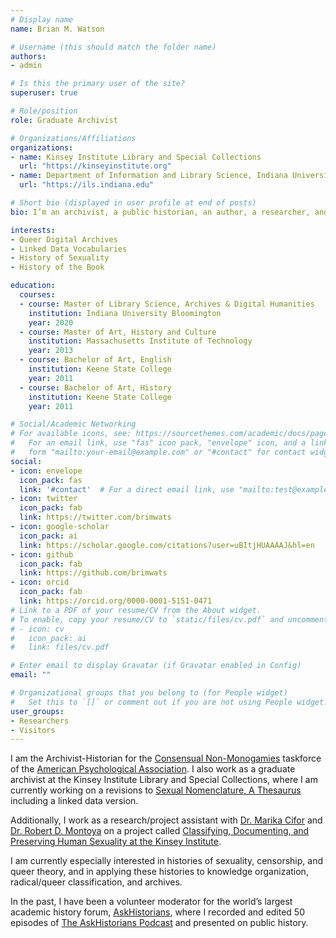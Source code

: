 ```yaml
---
# Display name
name: Brian M. Watson

# Username (this should match the folder name)
authors:
- admin

# Is this the primary user of the site?
superuser: true

# Role/position
role: Graduate Archivist 

# Organizations/Affiliations
organizations:
- name: Kinsey Institute Library and Special Collections
  url: "https://kinseyinstitute.org"
- name: Department of Information and Library Science, Indiana University Bloomington
  url: "https://ils.indiana.edu"

# Short bio (displayed in user profile at end of posts)
bio: I’m an archivist, a public historian, an author, a researcher, and a knowledge organizer.

interests:
- Queer Digital Archives
- Linked Data Vocabularies
- History of Sexuality
- History of the Book

education:
  courses:
  - course: Master of Library Science, Archives & Digital Humanities
    institution: Indiana University Bloomington
    year: 2020
  - course: Master of Art, History and Culture
    institution: Massachusetts Institute of Technology
    year: 2013
  - course: Bachelor of Art, English
    institution: Keene State College
    year: 2011
  - course: Bachelor of Art, History
    institution: Keene State College
    year: 2011

# Social/Academic Networking
# For available icons, see: https://sourcethemes.com/academic/docs/page-builder/#icons
#   For an email link, use "fas" icon pack, "envelope" icon, and a link in the
#   form "mailto:your-email@example.com" or "#contact" for contact widget.
social:
- icon: envelope
  icon_pack: fas
  link: '#contact'  # For a direct email link, use "mailto:test@example.org".
- icon: twitter
  icon_pack: fab
  link: https://twitter.com/brimwats
- icon: google-scholar
  icon_pack: ai
  link: https://scholar.google.com/citations?user=uBItjHUAAAAJ&hl=en
- icon: github
  icon_pack: fab
  link: https://github.com/brimwats
- icon: orcid
  icon_pack: fab
  link: https://orcid.org/0000-0001-5151-0471
# Link to a PDF of your resume/CV from the About widget.
# To enable, copy your resume/CV to `static/files/cv.pdf` and uncomment the lines below.
# - icon: cv
#   icon_pack: ai
#   link: files/cv.pdf

# Enter email to display Gravatar (if Gravatar enabled in Config)
email: ""

# Organizational groups that you belong to (for People widget)
#   Set this to `[]` or comment out if you are not using People widget.
user_groups:
- Researchers
- Visitors
---
```

I am the Archivist-Historian for the [Consensual Non-Monogamies](https://www.div44cnm.org/) taskforce of the [American Psychological Association](https://www.apadivisions.org/division-44/leadership/task-forces/index). I also work as a graduate archivist at the Kinsey Institute Library and Special Collections, where I am currently working on a revisions to [Sexual Nomenclature, A Thesaurus](https://www.worldcat.org/title/sexual-nomenclature-a-thesaurus/oclc/2932670) including a linked data version.

Additionally, I work as a research/project assistant with [Dr. Marika Cifor](https://marikacifor.com) and [Dr. Robert D. Montoya](http://robertdmontoya.com/) on a project called [Classifying, Documenting, and Preserving Human Sexuality at the Kinsey Institute](https://marikacifor.com/research-2/data-health-and-bodies-and-embodiment/).

I am currently especially interested in histories of sexuality, censorship, and queer theory, and in applying these histories to knowledge organization, radical/queer classification, and archives.

In the past, I have been a volunteer moderator for the world’s largest academic history forum, [AskHistorians](https://www.reddit.com/r/AskHistorians/), where I recorded and edited 50 episodes of [The AskHistorians Podcast](https://askhistorians.libsyn.com) and presented on public history.